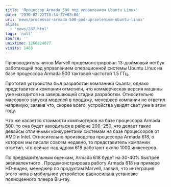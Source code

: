 ```yaml
---
title: 'Процессор Armada 500 под управлением Ubuntu Linux'
date: '2010-02-22T10:34:37+03:00'
uri: 'news/processor-armada-500-pod-upravleniem-ubuntu-linux'
alias: 
  - 'news/287.html'
tags: 'null'
source: ''
unixtime: 1266824077
visits: 1488
---
```

Производитель чипов Marvell продемонстрировал 13-дюймовый нетбук работающий под управлением операционной системы Ubuntu Linux на базе процессора Armada 500 тактовой частотой 1.5 ГГц.

Прототип устройства был разработан компанией Quanta, однако представители компании отметили, что коммерческая версия машины уже находится на завершающей стадии разработки. Относительно массового запуска моделей в продажу, менеджер компании не ответил напрямую, заявив что, скорее всего, устройства увидят свет уже в этом году.

Что же касается стоимости компьютеров на базе процессора Armada 500, то она будет находиться в районе $200-$250, что делает такие девайсы отличными конкурентами системам на базе процессоров от AMD и Intel. Относительно производства процессора Armada 618, о котором мы писали совсем недавно, то представитель компании ответил, что сейчас над ядром 618 работают около 1000 инженеров.

По предварительным оценкам, Armada 618 будет на 30-40% быстрее эквивалентного . Продемонстрировав работу Armada 618 на примере HD-видео, менеджер по продуктам Marvell, заявил, что интеграция этого чипа в мобильное устройство равносильна установке полноценного плеера Blu-ray.
